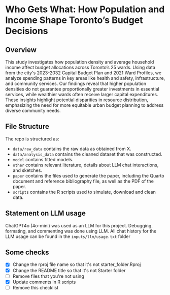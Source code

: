 # Who Gets What: How Population and Income Shape Toronto’s Budget Decisions

## Overview

This study investigates how population density and average household income affect budget allocations across Toronto’s 25 wards. Using data from the city's 2023-2032 Capital Budget Plan and 2021 Ward Profiles, we analyze spending patterns in key areas like health and safety, infrastructure, and community services. Our findings reveal that higher population densities do not guarantee proportionally greater investments in essential services, while wealthier wards often receive larger capital expenditures. These insights highlight potential disparities in resource distribution, emphasizing the need for more equitable urban budget planning to address diverse community needs.

## File Structure

The repo is structured as:

-   `data/raw_data` contains the raw data as obtained from X.
-   `data/analysis_data` contains the cleaned dataset that was constructed.
-   `model` contains fitted models. 
-   `other` contains relevant literature, details about LLM chat interactions, and sketches.
-   `paper` contains the files used to generate the paper, including the Quarto document and reference bibliography file, as well as the PDF of the paper. 
-   `scripts` contains the R scripts used to simulate, download and clean data.


## Statement on LLM usage

ChatGPT4o (4o-mini) was used as an LLM for this project. Debugging, formating, and commenting was done using LLM.
All chat history for the LLM usage can be found in the `inputs/llm/usage.txt` folder

## Some checks

- [x] Change the rproj file name so that it's not starter_folder.Rproj
- [x] Change the README title so that it's not Starter folder
- [ ] Remove files that you're not using
- [x] Update comments in R scripts
- [ ] Remove this checklist
